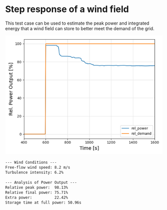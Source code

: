 # Step response of a wind field

This test case can be used to estimate the peak power and integrated energy that a wind field can store to better meet the demand of the grid.

![Step Response](step_response.png)

```
--- Wind Conditions ---
Free-flow wind speed: 8.2 m/s
Turbulence intensity: 6.2%

--- Analysis of Power Output ---
Relative peak power:  98.13%
Relative final power: 75.71%
Extra power:          22.42%
Storage time at full power: 50.96s
```